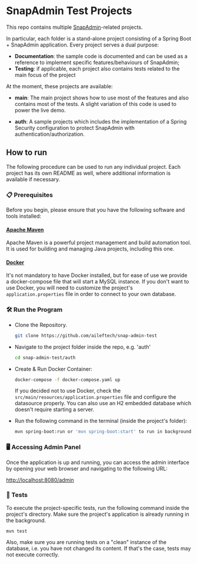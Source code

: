 # SnapAdmin Test Projects

This repo contains multiple [SnapAdmin](https://github.com/aileftech/snap-admin)-related projects. 

In particular, each folder is a stand-alone project consisting of a Spring Boot + SnapAdmin application.
Every project serves a dual purpose:

 * **Documentation**: the sample code is documented and can be used as a reference to implement specific 
   features/behaviours of SnapAdmin;
 * **Testing**: if applicable, each project also contains tests related to the main focus of the project

At the moment, these projects are available:

* **main**: The main project shows how to use most of the features and also contains
most of the tests. A slight variation of this code is used to power the live demo.

* **auth**: A sample projects which includes the implementation of a Spring Security
configuration to protect SnapAdmin with authentication/authorization.


## How to run

The following procedure can be used to run any individual project. Each project has its own README as well,
where additional information is available if necessary.

### 📋 Prerequisites
Before you begin, please ensure that you have the following software and tools installed:

#### [Apache Maven](https://maven.apache.org/download.cgi)
Apache Maven is a powerful project management and build automation tool. It is used for building and managing Java projects, including this one.

#### [Docker](https://www.docker.com)
It's not mandatory to have Docker installed, but for ease of use we provide a docker-compose file that will start a MySQL instance. If you don't want
to use Docker, you will need to customize the project's `application.properties` file in order to connect to your own database. 


### 🛠️ Run the Program

  - Clone the Repository.

    ```sh
    git clone https://github.com/aileftech/snap-admin-test
    ```

  - Navigate to the project folder inside the repo, e.g. 'auth'

    ```sh
    cd snap-admin-test/auth
    ```

  - Create & Run Docker Container: 
        
    ```sh
    docker-compose -f docker-compose.yaml up
    ```

    If you decided not to use Docker, check the `src/main/resources/application.properties` file and configure the datasource properly. You can also use an H2
    embedded database which doesn't require starting a server.

  - Run the following command in the terminal (inside the project's folder): 

    ```sh
    mvn spring-boot:run or 'mvn spring-boot:start' to run in background.
    ```

### 🖥️ Accessing Admin Panel

Once the application is up and running, you can access the admin interface by opening your web browser and navigating to the following URL:

[http://localhost:8080/admin](http://localhost:8080/admin)

### 📝 Tests

To execute the project-specific tests, run the following command inside the project's directory. Make sure the project's application is already running
in the background.

```shell
mvn test
```

Also, make sure you are running tests on a "clean" instance of the database, i.e. you have not changed its content. If that's the case, tests
may not execute correctly.
